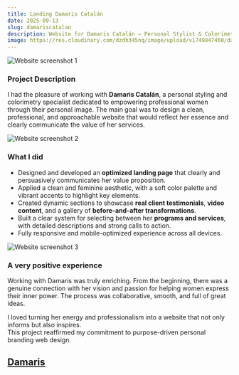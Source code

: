 ```yaml
---
title: Landing Damaris Catalán 
date: 2025-09-13
slug: damariscatalan
description: Website for Damaris Catalán – Personal Stylist & Colorimetry Expert 
image: https://res.cloudinary.com/dzdh345nq/image/upload/v1749847460/damariscatalan_zhz6br.png
---
```


![Website screenshot 1](https://res.cloudinary.com/dzdh345nq/image/upload/v1749847460/damariscatalan_zhz6br.png "Website")

### Project Description

I had the pleasure of working with **Damaris Catalán**, a personal styling and colorimetry specialist dedicated to empowering professional women through their personal image. The main goal was to design a clean, professional, and approachable website that would reflect her essence and clearly communicate the value of her services.

![Website screenshot 2](https://res.cloudinary.com/dzdh345nq/image/upload/v1754060478/git/web_damaris_1_g5qrgh.png "Website")

### What I did

- Designed and developed an **optimized landing page** that clearly and persuasively communicates her value proposition.  
- Applied a clean and feminine aesthetic, with a soft color palette and vibrant accents to highlight key elements.  
- Created dynamic sections to showcase **real client testimonials**, **video content**, and a gallery of **before-and-after transformations**.  
- Built a clear system for selecting between her **programs and services**, with detailed descriptions and strong calls to action.  
- Fully responsive and mobile-optimized experience across all devices.

![Website screenshot 3](https://res.cloudinary.com/dzdh345nq/image/upload/v1754060478/git/web_damaris_hr7xce.png "Website")

### A very positive experience

Working with Damaris was truly enriching. From the beginning, there was a genuine connection with her vision and passion for helping women express their inner power. The process was collaborative, smooth, and full of great ideas.

I loved turning her energy and professionalism into a website that not only informs but also inspires.  
This project reaffirmed my commitment to purpose-driven personal branding web design.

## [Damaris](https://www.dcasesoriadeimagen.com/)
